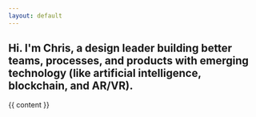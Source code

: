 ```yaml
---
layout: default
---
```


<article>
  <h1 class="home-title fade-in-element">
  Hi. I'm Chris, a design leader building better teams, processes, and products with emerging technology (like artificial intelligence, blockchain, and AR/VR).
  </h1>
  <div class="{{ page.markdown }} max-w-none fade-in-element">
    {{ content }}
  </div>
</article>
